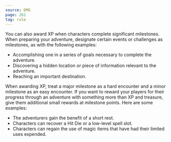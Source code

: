 ```yaml
---
source: DMG
page: 261
tag: rule
---
```


You can also award XP when characters complete significant milestones. When preparing your adventure, designate certain events or challenges as milestones, as with the following examples:


- Accomplishing one in a series of goals necessary to complete the adventure.
- Discovering a hidden location or piece of information relevant to the adventure.
- Reaching an important destination.

When awarding XP, treat a major milestone as a hard encounter and a minor milestone as an easy encounter. If you want to reward your players for their progress through an adventure with something more than XP and treasure, give them additional small rewards at milestone points. Here are some examples:


- The adventurers gain the benefit of a short rest.
- Characters can recover a Hit Die or a low-level spell slot.
- Characters can regain the use of magic items that have had their limited uses expended.

